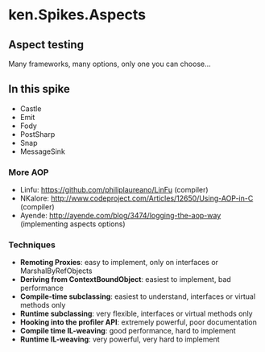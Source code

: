 # ken.Spikes.Aspects

## Aspect testing
Many frameworks, many options, only one you can choose...

## In this spike
* Castle
* Emit
* Fody
* PostSharp
* Snap
* MessageSink

### More AOP
* Linfu: https://github.com/philiplaureano/LinFu (compiler)
* NKalore: http://www.codeproject.com/Articles/12650/Using-AOP-in-C (compiler)
* Ayende:	http://ayende.com/blog/3474/logging-the-aop-way (implementing aspects options)

### Techniques
* **Remoting Proxies**: easy to implement, only on interfaces or MarshalByRefObjects
* **Deriving from ContextBoundObject**: easiest to implement, bad performance
* **Compile-time subclassing**: easiest to understand, interfaces or virtual methods only
* **Runtime subclassing**: very flexible, interfaces or virtual methods only
* **Hooking into the profiler API**: extremely powerful, poor documentation
* **Compile time IL-weaving**: good performance, hard to implement
* **Runtime IL-weaving**: very powerful, very hard to implement
